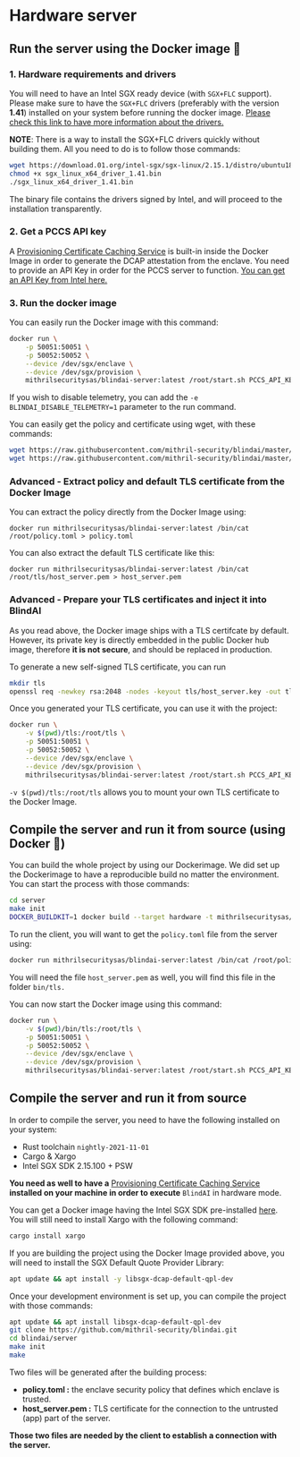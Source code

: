 # Hardware server

## Run the server using the Docker image 🐳

### 1. Hardware requirements and drivers

You will need to have an Intel SGX ready device (with `SGX+FLC` support). Please make sure to have the `SGX+FLC` drivers (preferably with the version **1.41**) installed on your system before running the docker image. [Please check this link to have more information about the drivers.](https://github.com/intel/SGXDataCenterAttestationPrimitives/tree/master/driver/linux)

**NOTE**: There is a way to install the SGX+FLC drivers quickly without building them. All you need to do is to follow those commands:

```bash
wget https://download.01.org/intel-sgx/sgx-linux/2.15.1/distro/ubuntu18.04-server/sgx_linux_x64_driver_1.41.bin
chmod +x sgx_linux_x64_driver_1.41.bin
./sgx_linux_x64_driver_1.41.bin
```

The binary file contains the drivers signed by Intel, and will proceed to the installation transparently.

### 2. Get a PCCS API key

A [Provisioning Certificate Caching Service](https://github.com/intel/SGXDataCenterAttestationPrimitives/blob/master/QuoteGeneration/pccs/README.md) is built-in inside the Docker Image in order to generate the DCAP attestation from the enclave. You need to provide an API Key in order for the PCCS server to function. [You can get an API Key from Intel here.](https://api.portal.trustedservices.intel.com/provisioning-certification)

### 3. Run the docker image

You can easily run the Docker image with this command:&#x20;

```bash
docker run \
    -p 50051:50051 \
    -p 50052:50052 \
    --device /dev/sgx/enclave \
    --device /dev/sgx/provision \
    mithrilsecuritysas/blindai-server:latest /root/start.sh PCCS_API_KEY
```

If you wish to disable telemetry, you can add the `-e BLINDAI_DISABLE_TELEMETRY=1` parameter to the run command.

You can easily get the policy and certificate using wget, with these commands:&#x20;

```bash
wget https://raw.githubusercontent.com/mithril-security/blindai/master/examples/distilbert/hardware/policy.toml
wget https://raw.githubusercontent.com/mithril-security/blindai/master/examples/distilbert/hardware/host_server.pem
```

### Advanced - Extract policy and default TLS certificate from the Docker Image

You can extract the policy directly from the Docker Image using:

```
docker run mithrilsecuritysas/blindai-server:latest /bin/cat /root/policy.toml > policy.toml
```

You can also extract the default TLS certificate like this:&#x20;

```
docker run mithrilsecuritysas/blindai-server:latest /bin/cat /root/tls/host_server.pem > host_server.pem
```

### Advanced - Prepare your TLS certificates and inject it into BlindAI

As you read above, the Docker image ships with a TLS certifcate by default. However, its private key is directly embedded in the public Docker hub image, therefore **it is not secure**, and should be replaced in production.

To generate a new self-signed TLS certificate, you can run

```bash
mkdir tls
openssl req -newkey rsa:2048 -nodes -keyout tls/host_server.key -out tls/host_server.pem -x509 -days 365
```

Once you generated your TLS certificate, you can use it with the project:

```bash
docker run \
    -v $(pwd)/tls:/root/tls \
    -p 50051:50051 \
    -p 50052:50052 \
    --device /dev/sgx/enclave \
    --device /dev/sgx/provision \
    mithrilsecuritysas/blindai-server:latest /root/start.sh PCCS_API_KEY
```

`-v $(pwd)/tls:/root/tls` allows you to mount your own TLS certificate to the Docker Image.&#x20;

## Compile the server and run it from source (using Docker 🐳)

You can build the whole project by using our Dockerimage. We did set up the Dockerimage to have a reproducible build no matter the environment. You can start the process with those commands:

```bash
cd server
make init
DOCKER_BUILDKIT=1 docker build --target hardware -t mithrilsecuritysas/blindai-server:latest . -f ./docker/build.dockerfile
```

To run the client, you will want to get the `policy.toml` file from the server using:

```bash
docker run mithrilsecuritysas/blindai-server:latest /bin/cat /root/policy.toml > policy.toml
```

You will need the file `host_server.pem` as well, you will find this file in the folder `bin/tls.`

You can now start the Docker image using this command:

```bash
docker run \
    -v $(pwd)/bin/tls:/root/tls \
    -p 50051:50051 \
    -p 50052:50052 \
    --device /dev/sgx/enclave \
    --device /dev/sgx/provision \
    mithrilsecuritysas/blindai-server:latest /root/start.sh PCCS_API_KEY
```

## Compile the server and run it from source

In order to compile the server, you need to have the following installed on your system:

* Rust toolchain `nightly-2021-11-01`
* Cargo & Xargo
* Intel SGX SDK 2.15.100 + PSW

**You need as well to have a** [Provisioning Certificate Caching Service](https://github.com/intel/SGXDataCenterAttestationPrimitives/blob/master/QuoteGeneration/pccs/README.md) **installed on your machine in order to execute** `BlindAI` in hardware mode.

You can get a Docker image having the Intel SGX SDK pre-installed [here](https://github.com/apache/incubator-teaclave-sgx-sdk#pulling-a-pre-built-docker-container). You will still need to install Xargo with the following command:

```bash
cargo install xargo
```

If you are building the project using the Docker Image provided above, you will need to install the SGX Default Quote Provider Library:

```bash
apt update && apt install -y libsgx-dcap-default-qpl-dev
```

Once your development environment is set up, you can compile the project with those commands:

```bash
apt update && apt install libsgx-dcap-default-qpl-dev
git clone https://github.com/mithril-security/blindai.git
cd blindai/server
make init
make
```

Two files will be generated after the building process:

* **policy.toml :** the enclave security policy that defines which enclave is trusted.
* **host\_server.pem :** TLS certificate for the connection to the untrusted (app) part of the server.

**Those two files are needed by the client to establish a connection with the server.**
